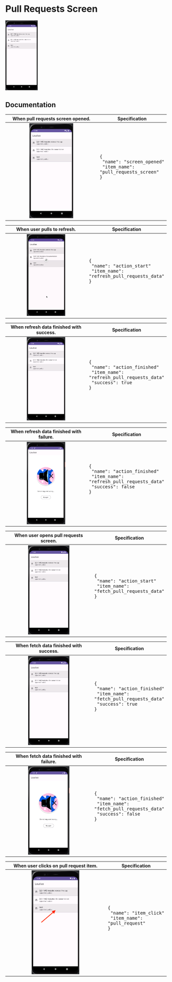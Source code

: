 # Pull Requests Screen

<img src="../analytics_imgs/pull_requests/prs_screen_opened.png" width=20% height=20%>

## Documentation

|                           When pull requests screen opened.                            | Specification                                                                                   |
|:--------------------------------------------------------------------------------------:|-------------------------------------------------------------------------------------------------|
| <img src="../analytics_imgs/pull_requests/prs_screen_opened.png" width=50% height=50%> | <pre>{<br />   "name": "screen_opened"<br />   "item_name": "pull_requests_screen"<br />}<pre/> |

|                           When user pulls to refresh.                            | Specification                                                                                        |
|:--------------------------------------------------------------------------------:|------------------------------------------------------------------------------------------------------|
| <img src="../analytics_imgs/pull_requests/refresh_prs.png" width=50% height=50%> | <pre>{<br />   "name": "action_start"<br />   "item_name": "refresh_pull_requests_data"<br />}<pre/> |

|                         When refresh data finished with success.                         | Specification                                                                                                                   |
|:----------------------------------------------------------------------------------------:|---------------------------------------------------------------------------------------------------------------------------------|
| <img src="../analytics_imgs/pull_requests/refresh_prs_success.png" width=50% height=50%> | <pre>{<br />   "name": "action_finished"<br />   "item_name": "refresh_pull_requests_data"<br />   "success": true<br />}<pre/> |

|                         When refresh data finished with failure.                         | Specification                                                                                                                    |
|:----------------------------------------------------------------------------------------:|----------------------------------------------------------------------------------------------------------------------------------|
| <img src="../analytics_imgs/pull_requests/refresh_prs_failure.png" width=50% height=50%> | <pre>{<br />   "name": "action_finished"<br />   "item_name": "refresh_pull_requests_data"<br />   "success": false<br />}<pre/> |

|                     When user opens pull requests screen.                      | Specification                                                                                      |
|:------------------------------------------------------------------------------:|----------------------------------------------------------------------------------------------------|
| <img src="../analytics_imgs/pull_requests/fetch_prs.png" width=50% height=50%> | <pre>{<br />   "name": "action_start"<br />   "item_name": "fetch_pull_requests_data"<br />}<pre/> |

|                         When fetch data finished with success.                         | Specification                                                                                                                 |
|:--------------------------------------------------------------------------------------:|-------------------------------------------------------------------------------------------------------------------------------|
| <img src="../analytics_imgs/pull_requests/fetch_prs_success.png" width=50% height=50%> | <pre>{<br />   "name": "action_finished"<br />   "item_name": "fetch_pull_requests_data"<br />   "success": true<br />}<pre/> |

|                         When fetch data finished with failure.                         | Specification                                                                                                                  |
|:--------------------------------------------------------------------------------------:|--------------------------------------------------------------------------------------------------------------------------------|
| <img src="../analytics_imgs/pull_requests/fetch_prs_failure.png" width=50% height=50%> | <pre>{<br />   "name": "action_finished"<br />   "item_name": "fetch_pull_requests_data"<br />   "success": false<br />}<pre/> |

|                           When user clicks on pull request item.                           | Specification                                                                        |
|:------------------------------------------------------------------------------------------:|--------------------------------------------------------------------------------------|
| <img src="../analytics_imgs/pull_requests/navigate_to_reviewers.png" width=50% height=50%> | <pre>{<br />   "name": "item_click"<br />   "item_name": "pull_request"<br />}<pre/> |
